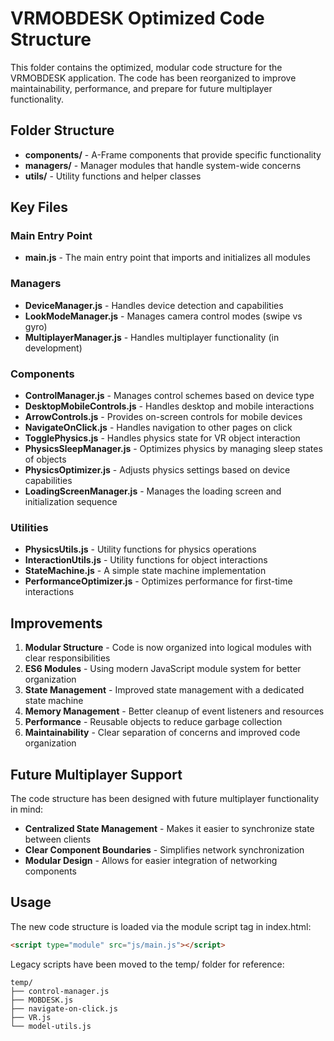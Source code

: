 # VRMOBDESK Optimized Code Structure

This folder contains the optimized, modular code structure for the VRMOBDESK application. The code has been reorganized to improve maintainability, performance, and prepare for future multiplayer functionality.

## Folder Structure

- **components/** - A-Frame components that provide specific functionality
- **managers/** - Manager modules that handle system-wide concerns
- **utils/** - Utility functions and helper classes

## Key Files

### Main Entry Point

- **main.js** - The main entry point that imports and initializes all modules

### Managers

- **DeviceManager.js** - Handles device detection and capabilities
- **LookModeManager.js** - Manages camera control modes (swipe vs gyro)
- **MultiplayerManager.js** - Handles multiplayer functionality (in development)

### Components

- **ControlManager.js** - Manages control schemes based on device type
- **DesktopMobileControls.js** - Handles desktop and mobile interactions
- **ArrowControls.js** - Provides on-screen controls for mobile devices
- **NavigateOnClick.js** - Handles navigation to other pages on click
- **TogglePhysics.js** - Handles physics state for VR object interaction
- **PhysicsSleepManager.js** - Optimizes physics by managing sleep states of objects
- **PhysicsOptimizer.js** - Adjusts physics settings based on device capabilities
- **LoadingScreenManager.js** - Manages the loading screen and initialization sequence

### Utilities

- **PhysicsUtils.js** - Utility functions for physics operations
- **InteractionUtils.js** - Utility functions for object interactions
- **StateMachine.js** - A simple state machine implementation
- **PerformanceOptimizer.js** - Optimizes performance for first-time interactions

## Improvements

1. **Modular Structure** - Code is now organized into logical modules with clear responsibilities
2. **ES6 Modules** - Using modern JavaScript module system for better organization
3. **State Management** - Improved state management with a dedicated state machine
4. **Memory Management** - Better cleanup of event listeners and resources
5. **Performance** - Reusable objects to reduce garbage collection
6. **Maintainability** - Clear separation of concerns and improved code organization

## Future Multiplayer Support

The code structure has been designed with future multiplayer functionality in mind:

- **Centralized State Management** - Makes it easier to synchronize state between clients
- **Clear Component Boundaries** - Simplifies network synchronization
- **Modular Design** - Allows for easier integration of networking components

## Usage

The new code structure is loaded via the module script tag in index.html:

```html
<script type="module" src="js/main.js"></script>
```

Legacy scripts have been moved to the temp/ folder for reference:

```
temp/
├── control-manager.js
├── MOBDESK.js
├── navigate-on-click.js
├── VR.js
└── model-utils.js
```
